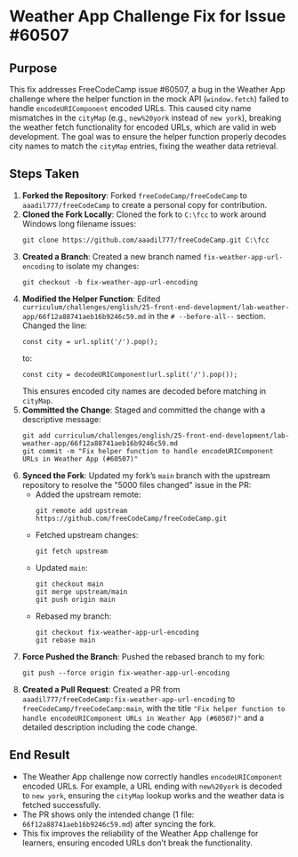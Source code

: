 # Weather App Challenge Fix for Issue #60507

## Purpose
This fix addresses FreeCodeCamp issue #60507, a bug in the Weather App challenge where the helper function in the mock API (`window.fetch`) failed to handle `encodeURIComponent` encoded URLs. This caused city name mismatches in the `cityMap` (e.g., `new%20york` instead of `new york`), breaking the weather fetch functionality for encoded URLs, which are valid in web development. The goal was to ensure the helper function properly decodes city names to match the `cityMap` entries, fixing the weather data retrieval.

## Steps Taken
1. **Forked the Repository**: Forked `freeCodeCamp/freeCodeCamp` to `aaadil777/freeCodeCamp` to create a personal copy for contribution.
2. **Cloned the Fork Locally**: Cloned the fork to `C:\fcc` to work around Windows long filename issues:
   ```
   git clone https://github.com/aaadil777/freeCodeCamp.git C:\fcc
   ```
3. **Created a Branch**: Created a new branch named `fix-weather-app-url-encoding` to isolate my changes:
   ```
   git checkout -b fix-weather-app-url-encoding
   ```
4. **Modified the Helper Function**: Edited `curriculum/challenges/english/25-front-end-development/lab-weather-app/66f12a88741aeb16b9246c59.md` in the `# --before-all--` section. Changed the line:
   ```
   const city = url.split('/').pop();
   ```
   to:
   ```
   const city = decodeURIComponent(url.split('/').pop());
   ```
   This ensures encoded city names are decoded before matching in `cityMap`.
5. **Committed the Change**: Staged and committed the change with a descriptive message:
   ```
   git add curriculum/challenges/english/25-front-end-development/lab-weather-app/66f12a88741aeb16b9246c59.md
   git commit -m "Fix helper function to handle encodeURIComponent URLs in Weather App (#60507)"
   ```
6. **Synced the Fork**: Updated my fork’s `main` branch with the upstream repository to resolve the "5000 files changed" issue in the PR:
   - Added the upstream remote:
     ```
     git remote add upstream https://github.com/freeCodeCamp/freeCodeCamp.git
     ```
   - Fetched upstream changes:
     ```
     git fetch upstream
     ```
   - Updated `main`:
     ```
     git checkout main
     git merge upstream/main
     git push origin main
     ```
   - Rebased my branch:
     ```
     git checkout fix-weather-app-url-encoding
     git rebase main
     ```
7. **Force Pushed the Branch**: Pushed the rebased branch to my fork:
   ```
   git push --force origin fix-weather-app-url-encoding
   ```
8. **Created a Pull Request**: Created a PR from `aaadil777/freeCodeCamp:fix-weather-app-url-encoding` to `freeCodeCamp/freeCodeCamp:main`, with the title `"Fix helper function to handle encodeURIComponent URLs in Weather App (#60507)"` and a detailed description including the code change.

## End Result
- The Weather App challenge now correctly handles `encodeURIComponent` encoded URLs. For example, a URL ending with `new%20york` is decoded to `new york`, ensuring the `cityMap` lookup works and the weather data is fetched successfully.
- The PR shows only the intended change (1 file: `66f12a88741aeb16b9246c59.md`) after syncing the fork.
- This fix improves the reliability of the Weather App challenge for learners, ensuring encoded URLs don’t break the functionality.
